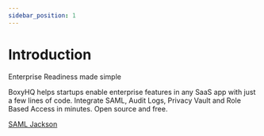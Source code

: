 ```yaml
---
sidebar_position: 1
---
```


# Introduction

Enterprise Readiness made simple

BoxyHQ helps startups enable enterprise features in any SaaS app with just a few lines of code. Integrate SAML, Audit Logs, Privacy Vault and Role Based Access in minutes. Open source and free.

[SAML Jackson](docs/jackson/introduction)